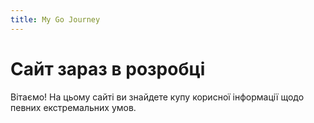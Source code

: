 ```yaml
---
title: My Go Journey
---
```


# Сайт зараз в розробці

Вітаємо! На цьому сайті ви знайдете купу корисної інформації щодо певних екстремальних умов. 
